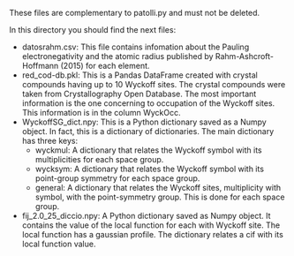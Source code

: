 These files are complementary to patolli.py and must not be deleted.

In this directory you should find the next files:

<ul>
  <li>datosrahm.csv: This file contains infomation about the Pauling electronegativity and the atomic radius published by Rahm-Ashcroft-Hoffmann (2015) for each element.</li>
  <li>red_cod-db.pkl: This is a Pandas DataFrame created with crystal compounds having up to 10 Wyckoff sites. The crystal compounds were taken from Crystallography Open Database. The most important information is the one concerning to occupation of the Wyckoff sites. This information is in the column WyckOcc. </li>
  <li>WyckoffSG_dict.npy: This is a Python dictionary saved as a Numpy object. In fact, this is a dictionary of dictionaries. The main dictionary has three keys:
  <ul>  
    <li>wyckmul: A dictionary that relates the Wyckoff symbol with its multiplicities for each space group.</li>
    <li>wycksym: A dictionary that relates the Wyckoff symbol with its point-group symmetry for each space group.</li>
    <li>general: A dictionary that relates the Wyckoff sites, multiplicity with symbol, with the point-symmetry group. This is done for each space group.</li>
  </ul>
  </li>
  <li>fij_2.0_25_diccio.npy: A Python dictionary saved as Numpy object. It contains the value of the local function for each with Wyckoff site. The local function has a gaussian profile. The dictionary relates a cif with its local function value.</li>
</ul>
